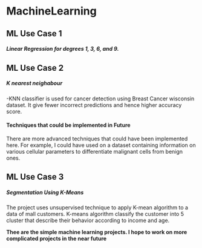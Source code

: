 # MachineLearning

## ML Use Case 1
##### Linear Regression for degrees 1, 3, 6, and 9.



## ML Use Case 2
##### K nearest neighabour 
-KNN classifier is used for cancer detection using Breast Cancer wisconsin dataset. It give fewer incorrect predictions and hence higher accuracy score.


#### Techniques that could be implemented in Future
There are more advanced techniques that could have been implemented here. For example, I could have used on a dataset containing information on various cellular parameters to differentiate malignant cells from benign ones.



## ML Use Case 3
##### Segmentation Using K-Means
The project uses unsupervised technique to apply K-mean algorithm to a data of mall customers.
K-means algorithm classify the customer into 5 cluster that describe their behavior according to income and age.


**Thee are the simple machine learning projects. I hope to work on more complicated projects in the near future**
